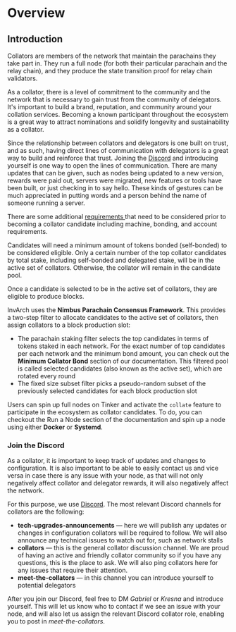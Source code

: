 # Overview

## Introduction

Collators are members of the network that maintain the parachains they take part in. They run a full node (for both their particular parachain and the relay chain), and they produce the state transition proof for relay chain validators.

As a collator, there is a level of commitment to the community and the network that is necessary to gain trust from the community of delegators. It's important to build a brand, reputation, and community around your collation services. Becoming a known participant throughout the ecosystem is a great way to attract nominations and solidify longevity and sustainability as a collator.

Since the relationship between collators and delegators is one built on trust, and as such, having direct lines of communication with delegators is a great way to build and reinforce that trust. Joining the [Discord](https://discord.com/invite/invarch) and introducing yourself is one way to open the lines of communication. There are many updates that can be given, such as nodes being updated to a new version, rewards were paid out, servers were migrated, new features or tools have been built, or just checking in to say hello. These kinds of gestures can be much appreciated in putting words and a person behind the name of someone running a server.

There are some additional [requirements ](requirements.md)that need to be considered prior to becoming a collator candidate including machine, bonding, and account requirements.

Candidates will need a minimum amount of tokens bonded (self-bonded) to be considered eligible. Only a certain number of the top collator candidates by total stake, including self-bonded and delegated stake, will be in the active set of collators. Otherwise, the collator will remain in the candidate pool.

Once a candidate is selected to be in the active set of collators, they are eligible to produce blocks.

InvArch uses the **Nimbus Parachain Consensus Framework**. This provides a two-step filter to allocate candidates to the active set of collators, then assign collators to a block production slot:

* The parachain staking filter selects the top candidates in terms of tokens staked in each network. For the exact number of top candidates per each network and the minimum bond amount, you can check out the **Minimum Collator Bond** section of our documentation. This filtered pool is called selected candidates (also known as the active set), which are rotated every round
* The fixed size subset filter picks a pseudo-random subset of the previously selected candidates for each block production slot

Users can spin up full nodes on Tinker and activate the `collate` feature to participate in the ecosystem as collator candidates. To do, you can checkout the Run a Node section of the documentation and spin up a node using either **Docker** or **Systemd**.

### Join the Discord

As a collator, it is important to keep track of updates and changes to configuration. It is also important to be able to easily contact us and vice versa in case there is any issue with your node, as that will not only negatively affect collator and delegator rewards, it will also negatively affect the network.

For this purpose, we use [Discord](https://discord.com/invite/invarch). The most relevant Discord channels for collators are the following:

* **tech-upgrades-announcements** — here we will publish any updates or changes in configuration collators will be required to follow. We will also announce any technical issues to watch out for, such as network stalls
* **collators** — this is the general collator discussion channel. We are proud of having an active and friendly collator community so if you have any questions, this is the place to ask. We will also ping collators here for any issues that require their attention.
* **meet-the-collators** — in this channel you can introduce yourself to potential delegators

After you join our Discord, feel free to DM _Gabriel_ or _Kresna_ and introduce yourself. This will let us know who to contact if we see an issue with your node, and will also let us assign the relevant Discord collator role, enabling you to post in _meet-the-collators_.
